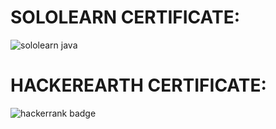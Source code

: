 # SOLOLEARN CERTIFICATE: 
![sololearn java](https://user-images.githubusercontent.com/63239130/157516102-115336cc-bb45-44e7-ac2c-2f2b9ac82e1d.png)


# HACKEREARTH CERTIFICATE:
![hackerrank badge](https://user-images.githubusercontent.com/63239130/157516576-3392a7a8-ebbd-41d7-99db-6515c257624f.png)

